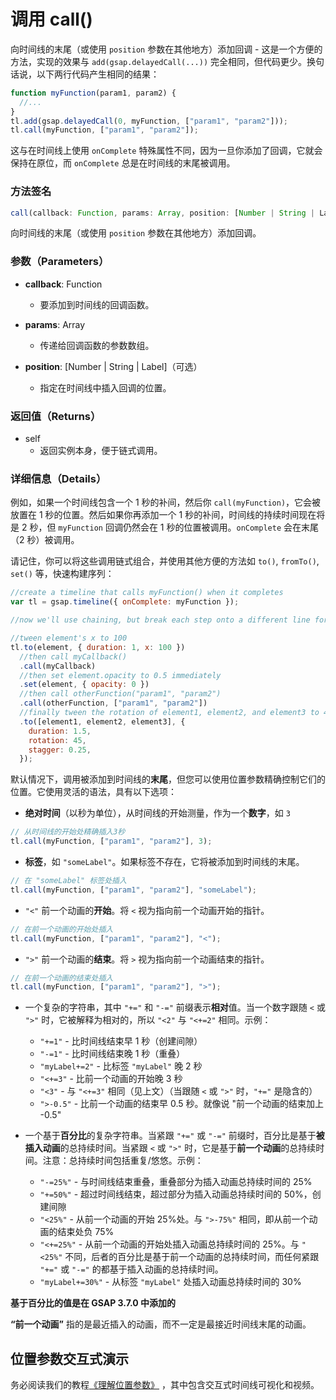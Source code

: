 # 调用 call()

向时间线的末尾（或使用 `position` 参数在其他地方）添加回调 - 这是一个方便的方法，实现的效果与 `add(gsap.delayedCall(...))` 完全相同，但代码更少。换句话说，以下两行代码产生相同的结果：

```javascript
function myFunction(param1, param2) {
  //...
}
tl.add(gsap.delayedCall(0, myFunction, ["param1", "param2"]));
tl.call(myFunction, ["param1", "param2"]);
```

这与在时间线上使用 `onComplete` 特殊属性不同，因为一旦你添加了回调，它就会保持在原位，而 `onComplete` 总是在时间线的末尾被调用。

### 方法签名

```typescript
call(callback: Function, params: Array, position: [Number | String | Label]): self
```

向时间线的末尾（或使用 `position` 参数在其他地方）添加回调。

### 参数（Parameters）

- **callback**: Function

  - 要添加到时间线的回调函数。

- **params**: Array

  - 传递给回调函数的参数数组。

- **position**: [Number | String | Label]（可选）
  - 指定在时间线中插入回调的位置。

### 返回值（Returns）

- self
  - 返回实例本身，便于链式调用。

### 详细信息（Details）

例如，如果一个时间线包含一个 1 秒的补间，然后你 `call(myFunction)`，它会被放置在 1 秒的位置。然后如果你再添加一个 1 秒的补间，时间线的持续时间现在将是 2 秒，但 `myFunction` 回调仍然会在 1 秒的位置被调用。`onComplete` 会在末尾（2 秒）被调用。

请记住，你可以将这些调用链式组合，并使用其他方便的方法如 `to()`, `fromTo()`, `set()` 等，快速构建序列：

```javascript
//create a timeline that calls myFunction() when it completes
var tl = gsap.timeline({ onComplete: myFunction });

//now we'll use chaining, but break each step onto a different line for readability...

//tween element's x to 100
tl.to(element, { duration: 1, x: 100 })
  //then call myCallback()
  .call(myCallback)
  //then set element.opacity to 0.5 immediately
  .set(element, { opacity: 0 })
  //then call otherFunction("param1", "param2")
  .call(otherFunction, ["param1", "param2"])
  //finally tween the rotation of element1, element2, and element3 to 45 and stagger the start times by 0.25 seconds
  .to([element1, element2, element3], {
    duration: 1.5,
    rotation: 45,
    stagger: 0.25,
  });
```

默认情况下，调用被添加到时间线的**末尾**，但您可以使用位置参数精确控制它们的位置。它使用灵活的语法，具有以下选项：

- **绝对时间**（以秒为单位），从时间线的开始测量，作为一个**数字**，如 `3`

```javascript
// 从时间线的开始处精确插入3秒
tl.call(myFunction, ["param1", "param2"], 3);
```

- **标签**，如 `"someLabel"`。如果标签不存在，它将被添加到时间线的末尾。

```javascript
// 在 "someLabel" 标签处插入
tl.call(myFunction, ["param1", "param2"], "someLabel");
```

- `"<"` 前一个动画的**开始**。将 `<` 视为指向前一个动画开始的指针。

```javascript
// 在前一个动画的开始处插入
tl.call(myFunction, ["param1", "param2"], "<");
```

- `">"` 前一个动画的**结束**。将 `>` 视为指向前一个动画结束的指针。

```javascript
// 在前一个动画的结束处插入
tl.call(myFunction, ["param1", "param2"], ">");
```

- 一个复杂的字符串，其中 `"+="` 和 `"-="` 前缀表示**相对**值。当一个数字跟随 `<` 或 `">"` 时，它被解释为相对的，所以 `"<2"` 与 `"<+=2"` 相同。示例：

  - `"+=1"` - 比时间线结束早 1 秒（创建间隙）
  - `"-=1"` - 比时间线结束晚 1 秒（重叠）
  - `"myLabel+=2"` - 比标签 `"myLabel"` 晚 2 秒
  - `"<+=3"` - 比前一个动画的开始晚 3 秒
  - `"<3"` - 与 `"<+=3"` 相同（见上文）（当跟随 `<` 或 `">"` 时，`"+="` 是隐含的）
  - `">-0.5"` - 比前一个动画的结束早 0.5 秒。就像说 "前一个动画的结束加上 -0.5"

- 一个基于**百分比**的复杂字符串。当紧跟 `"+="` 或 `"-="` 前缀时，百分比是基于**被插入动画**的总持续时间。当紧跟 `<` 或 `">"` 时，它是基于**前一个动画**的总持续时间。注意：总持续时间包括重复/悠悠。示例：

  - `"-=25%"` - 与时间线结束重叠，重叠部分为插入动画总持续时间的 25%
  - `"+=50%"` - 超过时间线结束，超过部分为插入动画总持续时间的 50%，创建间隙
  - `"<25%"` - 从前一个动画的开始 25%处。与 `">-75%"` 相同，即从前一个动画的结束处负 75%
  - `"<+=25%"` - 从前一个动画的开始处插入动画总持续时间的 25%。与 `"<25%"` 不同，后者的百分比是基于前一个动画的总持续时间，而任何紧跟 `"+="` 或 `"-="` 的都基于插入动画的总持续时间。
  - `"myLabel+=30%"` - 从标签 `"myLabel"` 处插入动画总持续时间的 30%

**基于百分比的值是在 GSAP 3.7.0 中添加的**

**“前一个动画”** 指的是最近插入的动画，而不一定是最接近时间线末尾的动画。

## 位置参数交互式演示

<MyIframe height="700" style="width: 100%;" scrolling="no" title="Position Parameter explainer - constructor" src="https://codepen.io/2235762265/embed/emNOVVL?default-tab=result&theme-id=41164" frameborder="no" loading="lazy" allowtransparency="true" allowfullscreen="true">
</MyIframe>

务必阅读我们的教程[《理解位置参数》](https://gsap.com/resources/position-parameter/) ，其中包含交互式时间线可视化和视频。
